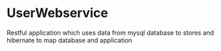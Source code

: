 # UserWebservice
Restful application which uses data from mysql database to stores and hibernate to map database and application
